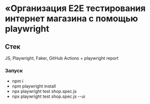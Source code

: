 # «Организация E2E тестирования интернет магазина с помощью playwright

## Стек
JS, Playwright, Faker, GitHub Actions + playwright report

### Запуск
* npm i
* npm playwright install
* npx playwright test shop.spec.js 
* npx playwright test shop.spec.js  --ui